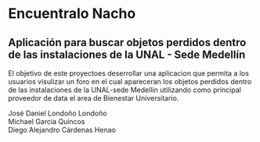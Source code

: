 # Encuentralo Nacho
## Aplicación para buscar objetos perdidos dentro de las instalaciones de la UNAL - Sede Medellín

El objetivo  de este proyectoes deserrollar una aplicacion que permita a los usuarios visulizar un foro en el cual apareceran los objetos 
perdidos dentro de las instalaciones de la UNAL-sede Medellin utilizando como principal proveedor de data el area de Bienestar Universitario.

José Daniel Londoño Londoño <br>
Michael Garcia Quincos <br>
Diego Alejandro Cárdenas Henao
